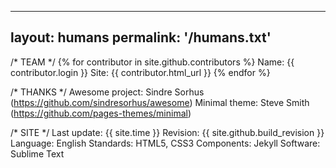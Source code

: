 
---
layout: humans
permalink: '/humans.txt'
---

/* TEAM */
    {% for contributor in site.github.contributors %}
    Name: {{ contributor.login }}
    Site: {{ contributor.html_url }}
    {% endfor %}

/* THANKS */
    Awesome project: Sindre Sorhus (https://github.com/sindresorhus/awesome)
    Minimal theme: Steve Smith (https://github.com/pages-themes/minimal)

/* SITE */
    Last update: {{ site.time }}
    Revision: {{ site.github.build_revision }}
    Language: English
    Standards: HTML5, CSS3
    Components: Jekyll
    Software: Sublime Text
